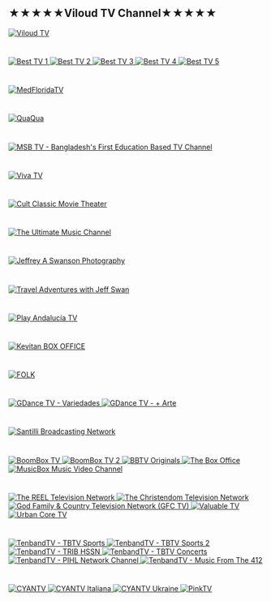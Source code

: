 
## ★★★★★Viloud TV Channel★★★★★


<a href="0.0.0.0"><img src="https://i.imgur.com/7BZL6sU.png" title="Viloud TV">

#
<a href="https://player.viloud.tv/embed/channel/a026441fc521c8c0e67b6c1f53a6b382?autoplay=1&volume=1&controls=1&title=1&share=1&open_playlist=0"><img src="" title="Best TV 1">
<a href="https://player.viloud.tv/embed/channel/7d89cccfac158c9ede09de1a94655d0e?autoplay=1&volume=1&controls=1&title=1&share=1&open_playlist=0"><img src="" title="Best TV 2">
<a href="https://player.viloud.tv/embed/channel/b601ed419701f9b794325dce86d2e6c0?autoplay=1&volume=1&controls=1&title=1&share=1&open_playlist=0"><img src="" title="Best TV 3">
<a href="https://player.viloud.tv/embed/channel/62ee691fbceeb8c4791fbe4bb0f62122?autoplay=1&volume=1&controls=1&title=1&share=1&open_playlist=0"><img src="" title="Best TV 4">
<a href="https://player.viloud.tv/embed/channel/74f5bf2b87df08604cd68575eb63b281?autoplay=1&volume=1&controls=1&title=1&share=1&open_playlist=0"><img src="" title="Best TV 5">
#
<a href="https://player.viloud.tv/embed/channel/e7dd324bbdb05ffa717dc1fbd9dd31ee?autoplay=1&volume=1&controls=0&title=0&share=1&open_playlist=0&random=0"><img src="" title="MedFloridaTV">
#
<a href="https://app.viloud.tv/embed/channel/5b56a11f9b6761b740591b087bad010c?autoplay=1&volume=1&controls=1&title=0&share=1&open_playlist=0&random=0"><img src="" title="QuaQua">
#
<a href="https://player.viloud.tv/embed/channel/8007a21070058435da603303c1f678c6?autoplay=0&volume=1&controls=1&title=0&share=0&open_playlist=0&random=0"><img src="" title="MSB TV - Bangladesh's First Education Based TV Channel">
#
<a href="https://rplayer.surge.sh/?url=https://app.viloud.tv/hls/channel/c0d91440f0b445407e7b7a4e414f64ca.m3u8"><img src="" title="Viva TV">
#
<a href="https://rplayer.surge.sh/?url=https://app.viloud.tv/hls/channel/053140e08adc29e3eac61eb05ff12f51.m3u8"><img src="" title="Cult Classic Movie Theater">
#
<a href="https://rplayer.surge.sh/?url=https://app.viloud.tv/hls/channel/0694b92d093cc2bd5438ff9bbccaf1a2.m3u8"><img src="" title="The Ultimate Music Channel">
#
<a href="https://rplayer.surge.sh/?url=https://app.viloud.tv/hls/channel/07c8b76fa3a98409d527cede85852d55.m3u8"><img src="" title="Jeffrey A Swanson Photography">
#
<a href="https://rplayer.surge.sh/?url=https://app.viloud.tv/hls/channel/0d984388834adac967a4ec4e69bc8271.m3u8"><img src="" title="Travel Adventures with Jeff Swan">
#
<a href="https://player.viloud.tv/embed/channel/a4f73fcf6aa51b102d11e53265e3b4cf?autoplay=1&volume=1&controls=1&title=0&share=0&open_playlist=0"><img src="" title="Play Andalucía TV">
#
<a href="https://player.viloud.tv/embed/channel/900718a78c2f1bd6b1b6b95d7fe3ac03?autoplay=1&volume=1&controls=1&title=1&share=1"><img src="" title="Kevitan BOX OFFICE">
#
<a href="https://player.viloud.tv/embed/channel/0a49ca87d969642c5c6513a0b6d1b8f3?autoplay=1&volume=1&controls=1&title=1&share=1"><img src="" title="FOLK">
#
<a href="https://player.viloud.tv/embed/channel/48ad6ae7aa1edd05676fb2b77249d320?autoplay=0&volume=1&controls=1&title=1&share=1&open_playlist=1"><img src="" title="GDance TV - Variedades">
<a href="https://player.viloud.tv/embed/channel/9e7bac6860c31fc6bcb26b7acd0a0e0b?autoplay=0&volume=1&controls=1&title=1&share=1&open_playlist=1"><img src="" title="GDance TV - + Arte">
#
<a href="https://player.viloud.tv/embed/channel/0c3c9fe981eb3f0943196ebf5e458d79?autoplay=1&volume=1&controls=1&title=1&share=1&open_playlist=1"><img src="" title="Santilli Broadcasting Network">
#
<a href="https://player.viloud.tv/embed/channel/cfa90be3750cefbea8d7c80144b6d023?autoplay=1&volume=1&controls=1&title=1&share=0&open_playlist=1"><img src="" title="BoomBox TV">
<a href="https://player.viloud.tv/embed/channel/85070bc07ef179ec4a67e63bfa4c9de6?autoplay=1&volume=1&controls=1&title=1&share=0&open_playlist=1"><img src="" title="BoomBox TV 2">
<a href="https://player.viloud.tv/embed/channel/6db27241195d07090d9efb8e9820b8c5?autoplay=1&volume=1&controls=1&title=1&share=0&open_playlist=1"><img src="" title="BBTV Originals">
<a href="https://player.viloud.tv/embed/channel/c141169ce4e2827751f5d7eaa4ee8b0c?autoplay=1&volume=1&controls=1&title=1&share=0&open_playlist=1"><img src="" title="The Box Office">
<a href="https://player.viloud.tv/embed/channel/b868983796a70e2516c054ff95ed6cc3?autoplay=1&volume=1&controls=1&title=1&share=0&open_playlist=1"><img src="" title="MusicBox Music Video Channel">
#
<a href="https://player.viloud.tv/embed/channel/f2fe49ad30c1c0bb52cd4bd29b09354c?autoplay=1&volume=1&controls=1&title=1&share=1&open_playlist=0"><img src="" title="The REEL Television Network">
<a href="https://player.viloud.tv/embed/channel/317c71437fd230d1d5af94b42ebfc075?autoplay=0&volume=1&controls=1&title=1&share=1&open_playlist=0&random=0"><img src="" title="The Christendom Television Network">
<a href="https://player.viloud.tv/embed/channel/9b9094439a5ba4261a8cc82931df26a4?autoplay=0&volume=1&controls=1&title=1&share=1&open_playlist=0&random=0"><img src="" title="God Family & Country Television Network (GFC TV)">
<a href="https://player.viloud.tv/embed/channel/a956ffa209394c2bd7209bf0f9c785ef?autoplay=0&volume=1&controls=1&title=1&share=1&open_playlist=0&random=0"><img src="" title="Valuable TV">
<a href="https://player.viloud.tv/embed/channel/0fc1df11a41262110d41c08d38fba303?autoplay=0&volume=1&controls=1&title=1&share=1&open_playlist=0&random=0"><img src="" title="Urban Core TV">
#
<a href="https://player.viloud.tv/embed/channel/1f38d8f8010b37b7d3e88fc7504e5436?autoplay=1&volume=1&controls=1&title=1&share=0&open_playlist=0&random=0"><img src="" title="TenbandTV - TBTV Sports">
<a href="https://player.viloud.tv/embed/channel/49b150baf0fd141514d08c68ef09faac?autoplay=0&volume=1&controls=1&title=1&share=0&open_playlist=0&random=0"><img src="" title="TenbandTV - TBTV Sports 2">
<a href="https://player.viloud.tv/embed/channel/b8b0eb13716af1be8cd845bdf8f8d76b?autoplay=0&volume=1&controls=1&title=1&share=0&open_playlist=0&random=0"><img src="" title="TenbandTV - TRIB HSSN">
<a href="https://rplayer.surge.sh/?url=https://app.viloud.tv/hls/6fec3b53304157f0b256fabe6428b764.m3u8"><img src="" title="TenbandTV - TBTV Concerts">
<a href="https://rplayer.surge.sh/?url=https://app.viloud.tv/hls/24be619db10a561234789bb0d30d7d46.m3u8"><img src="" title="TenbandTV - PIHL Network Channel">
<a href="https://rplayer.surge.sh/?url=https://app.viloud.tv/hls/channel/086b3ef72ff3948b60f9565cfdb49960.m3u8"><img src="" title="TenbandTV - Music From The 412">
#
<a href="https://player.viloud.tv/embed/channel/e1f3e4bef7207093390ead2cb90f465e?autoplay=1&volume=1&controls=1&title=0&share=0&open_playlist=0&random=0"><img src="" title="CYANTV">
<a href="https://player.viloud.tv/embed/channel/68b7079ae369248e56d478264ce97871?autoplay=1&volume=1&controls=1&title=0&share=0&open_playlist=0&random=0"><img src="" title="CYANTV Italiana">
<a href="https://player.viloud.tv/embed/channel/1718d552baa6c39689d3b151425f0393?autoplay=1&volume=1&controls=1&title=0&share=0&open_playlist=0&random=0"><img src="" title="CYANTV Ukraine">
<a href="https://player.viloud.tv/embed/channel/14373dd4417a5f521225fef7fc5753bf?autoplay=1&volume=1&controls=1&title=0&share=0&open_playlist=0&random=0"><img src="" title="PinkTV">
